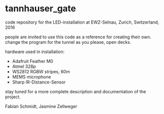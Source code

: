 # tannhauser_gate

code repository for the <Tannhauser Gate> LED-installation at EWZ-Selnau, Zurich, Switzerland, 2016

people are invited to use this code as a reference for creating their own.
change the program for the tunnel as you please, open decks. 

hardware used in installation:

- Adafruit Feather M0
- Atmel 328p
- WS2812 RGBW stripes, 60m
- MEMS microphone
- Sharp IR-Distance-Sensor

stay tuned for a more complete description and documentation of the project.

Fabian Schmidt, Jasmine Zellweger
